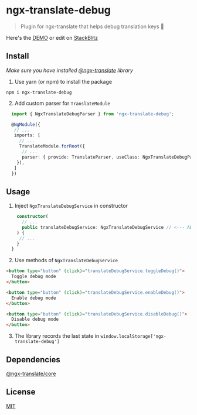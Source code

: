 # ngx-translate-debug

> Plugin for ngx-translate that helps debug translation keys 🔑

Here's the [DEMO](https://justerror.github.io/ngx-translate-debug) or edit on [StackBlitz](https://stackblitz.com/github/justerror/ngx-translate-debug)

## Install

_Make sure you have installed [@ngx-translate](https://github.com/ngx-translate/core) library_

1. Use yarn (or npm) to install the package

```terminal
npm i ngx-translate-debug
```

2. Add custom parser for `TranslateModule`

```typescript
  import { NgxTranslateDebugParser } from 'ngx-translate-debug';

  @NgModule({
   // ...
   imports: [
     // ...
     TranslateModule.forRoot({
      // ...
      parser: { provide: TranslateParser, useClass: NgxTranslateDebugParser }, // <--- ADD THIS LINE
    }),
   ]
  })
```

## Usage

1. Inject `NgxTranslateDebugService` in constructor

```typescript
    constructor(
      // ...
      public translateDebugService: NgxTranslateDebugService // <--- ADD THIS LINE
    ) {
     // ...
    }
  }
```

2. Use methods of `NgxTranslateDebugService`

```html
<button type="button" (click)="translateDebugService.toggleDebug()">
  Toggle debug mode
</button>

<button type="button" (click)="translateDebugService.enableDebug()">
  Enable debug mode
</button>

<button type="button" (click)="translateDebugService.disableDebug()">
  Disable debug mode
</button>
```

3. The library records the last state in `window.localStorage['ngx-translate-debug']`

## Dependencies

[@ngx-translate/core](https://github.com/ngx-translate/core)

## License

[MIT](http://vjpr.mit-license.org)
